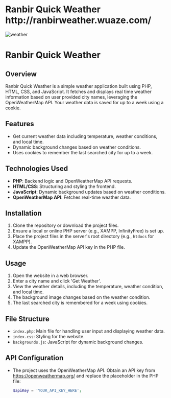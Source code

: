 <h1>Ranbir Quick Weather http://ranbirweather.wuaze.com/ </h1>

![weather](https://github.com/user-attachments/assets/1aebb985-60fc-4806-baee-7d56927b7ae9)

# Ranbir Quick Weather

## Overview
Ranbir Quick Weather is a simple weather application built using PHP, HTML, CSS, and JavaScript. It fetches and displays real time weather information based on user provided city names, leveraging the OpenWeatherMap API. Your weather data is saved for up to a week using a cookie.

## Features
- Get current weather data including temperature, weather conditions, and local time.
- Dynamic background changes based on weather conditions.
- Uses cookies to remember the last searched city for up to a week.

## Technologies Used
- **PHP**: Backend logic and OpenWeatherMap API requests.
- **HTML/CSS**: Structuring and styling the frontend.
- **JavaScript**: Dynamic background updates based on weather conditions.
- **OpenWeatherMap API**: Fetches real-time weather data.

## Installation
1. Clone the repository or download the project files.
2. Ensure a local or online PHP server (e.g., XAMPP, InfinityFree) is set up.
3. Place the project files in the server's root directory (e.g., `htdocs` for XAMPP).
4. Update the OpenWeatherMap API key in the PHP file.

## Usage
1. Open the website in a web browser.
2. Enter a city name and click 'Get Weather'.
3. View the weather details, including the temperature, weather condition, and local time.
4. The background image changes based on the weather condition.
5. The last searched city is remembered for a week using cookies.

## File Structure
- `index.php`: Main file for handling user input and displaying weather data.
- `index.css`: Styling for the website.
- `backgrounds.js`: JavaScript for dynamic background changes.

## API Configuration
- The project uses the OpenWeatherMap API. Obtain an API key from https://openweathermap.org/ and replace the placeholder in the PHP file:
  ```php
  $apiKey = 'YOUR_API_KEY_HERE';
  ```



